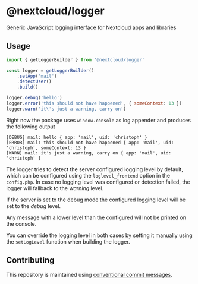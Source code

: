 # @nextcloud/logger

Generic JavaScript logging interface for Nextcloud apps and libraries

## Usage

```js
import { getLoggerBuilder } from '@nextcloud/logger'

const logger = getLoggerBuilder()
    .setApp('mail')
    .detectUser()
    .build()

logger.debug('hello')
logger.error('this should not have happened', { someContext: 13 })
logger.warn('it\'s just a warning, carry on')
```

Right now the package uses `window.console` as log appender and produces the following output

```
[DEBUG] mail: hello { app: 'mail', uid: 'christoph' }
[ERROR] mail: this should not have happened { app: 'mail', uid: 'christoph', someContext: 13 }
[WARN] mail: it's just a warning, carry on { app: 'mail', uid: 'christoph' }
```

The logger tries to detect the server configured logging level by default,
which can be configured using the `loglevel_frontend` option in the `config.php`.
In case no logging level was configured or detection failed, the logger will fallback to the *warning* level.

If the server is set to the debug mode the configured logging level will be set to the *debug* level.

Any message with a lower level than the configured will not be printed on the console.

You can override the logging level in both cases by setting it manually using the `setLogLevel` function
when building the logger.

## Contributing

This repository is maintained using [conventional commit messages](https://www.conventionalcommits.org/en/v1.0.0/).
